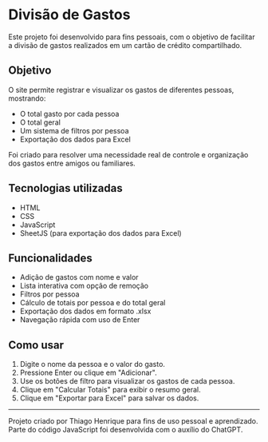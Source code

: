# Divisão de Gastos

Este projeto foi desenvolvido para fins pessoais, com o objetivo de facilitar a divisão de gastos realizados em um cartão de crédito compartilhado.

## Objetivo

O site permite registrar e visualizar os gastos de diferentes pessoas, mostrando:

- O total gasto por cada pessoa
- O total geral
- Um sistema de filtros por pessoa
- Exportação dos dados para Excel

Foi criado para resolver uma necessidade real de controle e organização dos gastos entre amigos ou familiares.

## Tecnologias utilizadas

- HTML
- CSS
- JavaScript
- SheetJS (para exportação dos dados para Excel)

## Funcionalidades

- Adição de gastos com nome e valor
- Lista interativa com opção de remoção
- Filtros por pessoa
- Cálculo de totais por pessoa e do total geral
- Exportação dos dados em formato .xlsx
- Navegação rápida com uso de Enter

## Como usar

1. Digite o nome da pessoa e o valor do gasto.
2. Pressione Enter ou clique em "Adicionar".
3. Use os botões de filtro para visualizar os gastos de cada pessoa.
4. Clique em "Calcular Totais" para exibir o resumo geral.
5. Clique em "Exportar para Excel" para salvar os dados.

---

Projeto criado por Thiago Henrique para fins de uso pessoal e aprendizado.  
Parte do código JavaScript foi desenvolvida com o auxílio do ChatGPT.
